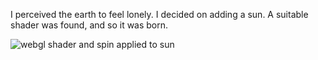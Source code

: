 I perceived the earth to feel lonely.  I decided on adding a sun.  A suitable shader was found, and so it was born.

![webgl shader and spin applied to sun](http://i.imgur.com/Fpahsio.gif)
